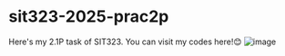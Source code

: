 # sit323-2025-prac2p
Here's my 2.1P task of SIT323.
You can visit my codes here!😊
![image](https://github.com/user-attachments/assets/e42a0717-d9b5-4ba7-b93f-53851a953d99)

